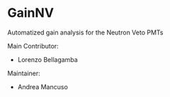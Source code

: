 # GainNV
Automatized gain analysis for the Neutron Veto PMTs

Main Contributor:
- Lorenzo Bellagamba

Maintainer: 
- Andrea Mancuso

